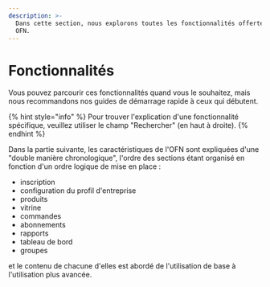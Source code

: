 ```yaml
---
description: >-
  Dans cette section, nous explorons toutes les fonctionnalités offertes par
  OFN.
---
```


# Fonctionnalités

Vous pouvez parcourir ces fonctionnalités quand vous le souhaitez, mais nous recommandons nos guides de démarrage rapide à ceux qui débutent.

{% hint style="info" %}
Pour trouver l'explication d'une fonctionnalité spécifique, veuillez utiliser le champ "Rechercher" \(en haut à droite\).
{% endhint %}

Dans la partie suivante, les caractéristiques de l'OFN sont expliquées d'une "double manière chronologique", l'ordre des sections étant organisé en fonction d'un ordre logique de mise en place :

* inscription 
* configuration du profil d'entreprise 
* produits 
* vitrine 
* commandes 
* abonnements 
* rapports 
* tableau de bord 
* groupes

et le contenu de chacune d'elles est abordé de l'utilisation de base à l'utilisation plus avancée.


